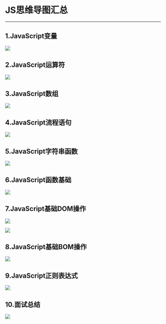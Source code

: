 # JS思维导图汇总
-----------------------------

## 1.JavaScript变量

![](../img/JavaScript变量.gif)

## 2.JavaScript运算符

![](../img/JavaScript运算符.gif)

## 3.JavaScript数组

![](../img/JavaScript数组.gif)

## 4.JavaScript流程语句

![](../img/JavaScript流程语句.gif)

## 5.JavaScript字符串函数

![](../img/JavaScript字符串函数.gif)

## 6.JavaScript函数基础

![](../img/JavaScript函数基础.gif)

## 7.JavaScript基础DOM操作

![](../img/JavaScript基础DOM操作1.gif)

![](../img/JavaScript基础DOM操作2.jpg)

## 8.JavaScript基础BOM操作

![](../img/JavaScript基础BOM操作.jpg)

## 9.JavaScript正则表达式

![](../img/JavaScript正则表达式.gif)

## 10.面试总结

![](../img/面试.png)




